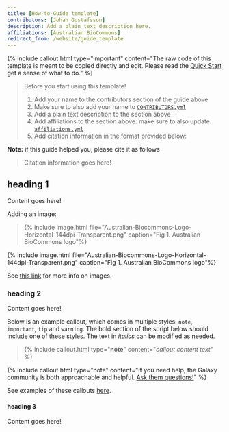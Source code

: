 ```yaml
---
title: [How-to-Guide template]
contributors: [Johan Gustafsson]
description: Add a plain text description here.
affiliations: [Australian BioCommons]
redirect_from: /website/guide_template
---
```




{% include callout.html type="important" content="The raw code of this template is meant to be copied directly and edit. Please read the [Quick Start](https://australianbiocommons.github.io/how-to-guide-template/) get a sense of what to do." %}

> Before you start using this template!
> 1. Add your name to the contributors section of the guide above
> 2. Make sure to also add your name to [`CONTRIBUTORS.yml`](https://github.com/Australian-Structural-Biology-Computing/website/blob/main/_data/CONTRIBUTORS.yml)
> 3. Add a plain text description to the section above
> 4. Add affiliations to the section above: make sure to also update [`affiliations.yml`](https://github.com/Australian-Structural-Biology-Computing/website/blob/main/_data/affiliations.yml)
> 5. Add citation information in the format provided below:

**Note:** if this guide helped you, please cite it as follows
> Citation information goes here!

## heading 1

Content goes here!

Adding an image:

>{% include image.html file="Australian-Biocommons-Logo-Horizontal-144dpi-Transparent.png" caption="Fig 1. Australian BioCommons logo"%}

{% include image.html file="Australian-Biocommons-Logo-Horizontal-144dpi-Transparent.png" caption="Fig 1. Australian BioCommons logo"%}

See [this link](https://elixir-belgium.github.io/elixir-toolkit-theme/markdown_cheat_sheet#images) for more info on images.

### heading 2

Content goes here!

Below is an example callout, which comes in multiple styles: `note`, `important`, `tip` and `warning`.
The bold section of the script below should include one of these styles. The text in *italics* can be modified as needed.
        
>{% include callout.html type="**note**" content="*callout content text*" %}

{% include callout.html type="note" content="If you need help, the Galaxy community is both approachable and helpful. [Ask them questions!](https://help.galaxyproject.org/)" %}

See examples of these callouts [here](https://elixir-belgium.github.io/elixir-toolkit-theme/markdown_cheat_sheet#message-boxes).

#### heading 3

Content goes here!
